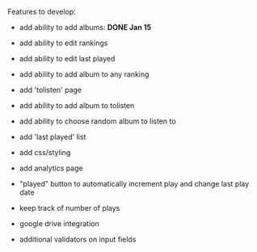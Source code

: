 Features to develop:

* add ability to add albums: **DONE Jan 15**
* add ability to edit rankings
* add ability to edit last played
* add ability to add album to any ranking

* add 'tolisten' page
* add ability to add album to tolisten
* add ability to choose random album to listen to

* add 'last played' list

* add css/styling

* add analytics page

* "played" button to automatically increment play and change last play date
* keep track of number of plays
* google drive integration
* additional validators on input fields
